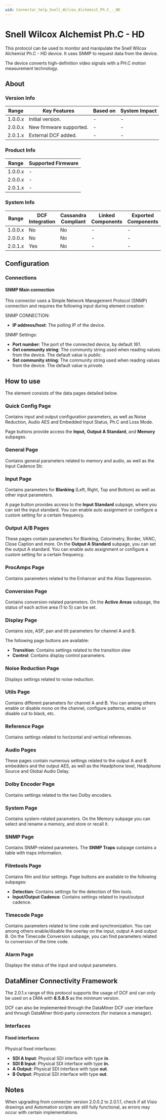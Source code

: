 ```yaml
---
uid: Connector_help_Snell_Wilcox_Alchemist_Ph.C_-_HD
---
```


# Snell Wilcox Alchemist Ph.C - HD

This protocol can be used to monitor and manipulate the Snell Wilcox Alchemist Ph.C - HD device. It uses SNMP to request data from the device.

The device converts high-definition video signals with a PH.C motion measurement technology.

## About

### Version Info

| **Range** | **Key Features**        | **Based on** | **System Impact** |
|-----------|-------------------------|--------------|-------------------|
| 1.0.0.x   | Initial version.        | \-           | \-                |
| 2.0.0.x   | New firmware supported. | \-           | \-                |
| 2.0.1.x   | External DCF added.     | \-           | \-                |

### Product Info

| Range     | Supported Firmware     |
|-----------|------------------------|
| 1.0.0.x   | \-                     |
| 2.0.0.x   | \-                     |
| 2.0.1.x   | \-                     |

### System Info

| Range     | DCF Integration     | Cassandra Compliant     | Linked Components     | Exported Components     |
|-----------|---------------------|-------------------------|-----------------------|-------------------------|
| 1.0.0.x   | No                  | No                      | \-                    | \-                      |
| 2.0.0.x   | No                  | No                      | \-                    | \-                      |
| 2.0.1.x   | Yes                 | No                      | \-                    | \-                      |

## Configuration

### Connections

#### SNMP Main connection

This connector uses a Simple Network Management Protocol (SNMP) connection and requires the following input during element creation:

SNMP CONNECTION:

- **IP address/host**: The polling IP of the device.

SNMP Settings:

- **Port number**: The port of the connected device, by default *161*.
- **Get community string**: The community string used when reading values from the device. The default value is *public*.
- **Set community string**: The community string used when reading values from the device. The default value is *private.*

## How to use

The element consists of the data pages detailed below.

### Quick Config Page

Contains input and output configuration parameters, as well as Noise Reduction, Audio AES and Embedded Input Status, Ph.C and Loss Mode.

Page buttons provide access the **Input,** **Output A Standard**, and **Memory** subpages.

### General Page

Contains general parameters related to memory and audio, as well as the Input Cadence Str.

### Input Page

Contains parameters for **Blanking** (Left, Right, Top and Bottom) as well as other input parameters.

A page button provides access to the **Input Standard** subpage, where you can set the input standard. You can enable auto assignment or configure a custom setting for a certain frequency.

### Output A/B Pages

These pages contain parameters for Blanking, Colorimetry, Border, VANC, Close Caption and more. On the **Output A Standard** subpage, you can set the output A standard. You can enable auto assignment or configure a custom setting for a certain frequency.

### ProcAmps Page

Contains parameters related to the Enhancer and the Alias Suppression.

### Conversion Page

Contains conversion-related parameters. On the **Active Areas** subpage, the status of each active area (1 to 5) can be set.

### Display Page

Contains size, ASP, pan and tilt parameters for channel A and B.

The following page buttons are available:

- **Transition**: Contains settings related to the transition slew
- **Control**: Contains display control parameters.

### Noise Reduction Page

Displays settings related to noise reduction.

### Utils Page

Contains different parameters for channel A and B. You can among others enable or disable mono on the channel, configure patterns, enable or disable cut to black, etc.

### Reference Page

Contains settings related to horizontal and vertical references.

### Audio Pages

These pages contain numerous settings related to the output A and B embedders and the output AES, as well as the Headphone level, Headphone Source and Global Audio Delay.

### Dolby Encoder Page

Contains settings related to the two Dolby encoders.

### System Page

Contains system-related parameters. On the Memory subpage you can select and rename a memory, and store or recall it.

### SNMP Page

Contains SNMP-related parameters. The **SNMP Traps** subpage contains a table with traps information.

### Filmtools Page

Contains film and blur settings. Page buttons are available to the following subpages:

- **Detection**: Contains settings for the detection of film tools.
- **Input/Output Cadence**: Contains settings related to input/output cadence.

### Timecode Page

Contains parameters related to time code and synchronization. You can among others enable/disable the overlay on the input, output A and output B. On the Timecode Conversion subpage, you can find parameters related to conversion of the time code.

### Alarm Page

Displays the status of the input and output parameters.

## DataMiner Connectivity Framework

The 2.0.1.x range of this protocol supports the usage of DCF and can only be used on a DMA with **8.5.8.5** as the minimum version.

DCF can also be implemented through the DataMiner DCF user interface and through DataMiner third-party connectors (for instance a manager).

### Interfaces

#### Fixed interfaces

Physical fixed interfaces:

- **SDI A Input**: Physical SDI interface with type **in**.
- **SDI B Input**: Physical SDI interface with type **in.**
- **A Output**: Physical SDI interface with type **out**.
- **B Output**: Physical SDI interface with type **out**.

## Notes

When upgrading from connector version 2.0.0.2 to 2.0.1.1, check if all Visio drawings and Automation scripts are still fully functional, as errors may occur with certain implementations.
